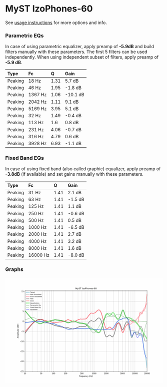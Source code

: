 # MyST IzoPhones-60
See [usage instructions](https://github.com/jaakkopasanen/AutoEq#usage) for more options and info.

### Parametric EQs
In case of using parametric equalizer, apply preamp of **-5.9dB** and build filters manually
with these parameters. The first 5 filters can be used independently.
When using independent subset of filters, apply preamp of **-5.9 dB**.

| Type    | Fc      |    Q | Gain     |
|:--------|:--------|:-----|:---------|
| Peaking | 18 Hz   | 1.31 | 5.7 dB   |
| Peaking | 46 Hz   | 1.95 | -1.8 dB  |
| Peaking | 1367 Hz | 1.06 | -10.1 dB |
| Peaking | 2042 Hz | 1.11 | 9.1 dB   |
| Peaking | 5169 Hz | 3.95 | 5.1 dB   |
| Peaking | 32 Hz   | 1.49 | -0.4 dB  |
| Peaking | 113 Hz  | 1.6  | 0.8 dB   |
| Peaking | 231 Hz  | 4.06 | -0.7 dB  |
| Peaking | 316 Hz  | 4.79 | 0.6 dB   |
| Peaking | 3928 Hz | 6.93 | -1.1 dB  |

### Fixed Band EQs
In case of using fixed band (also called graphic) equalizer, apply preamp of **-3.8dB**
(if available) and set gains manually with these parameters.

| Type    | Fc       |    Q | Gain    |
|:--------|:---------|:-----|:--------|
| Peaking | 31 Hz    | 1.41 | 2.1 dB  |
| Peaking | 63 Hz    | 1.41 | -1.5 dB |
| Peaking | 125 Hz   | 1.41 | 1.1 dB  |
| Peaking | 250 Hz   | 1.41 | -0.6 dB |
| Peaking | 500 Hz   | 1.41 | 0.5 dB  |
| Peaking | 1000 Hz  | 1.41 | -6.5 dB |
| Peaking | 2000 Hz  | 1.41 | 2.7 dB  |
| Peaking | 4000 Hz  | 1.41 | 3.2 dB  |
| Peaking | 8000 Hz  | 1.41 | 1.6 dB  |
| Peaking | 16000 Hz | 1.41 | -8.0 dB |

### Graphs
![](./MyST%20IzoPhones-60.png)
